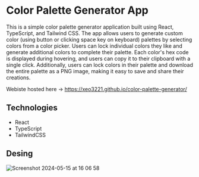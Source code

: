 # Color Palette Generator App

This is a simple color palette generator application built using React, TypeScript, and Tailwind CSS. The app allows users to generate custom color (using button or clicking space key on keyboard) palettes by selecting colors from a color picker. Users can lock individual colors they like and generate additional colors to complete their palette. Each color's hex code is displayed during hovering, and users can copy it to their clipboard with a single click. Additionally, users can lock colors in their palette and download the entire palette as a PNG image, making it easy to save and share their creations.

Webiste hosted here -> https://xeo3221.github.io/color-palette-generator/

## Technologies
- React
- TypeScript
- TailwindCSS

## Desing
![Screenshot 2024-05-15 at 16 06 58](https://github.com/xeo3221/color-palette-generator/assets/95309495/820e5f01-6048-4612-84c9-a99a6bd3ba80)
